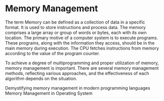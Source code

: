 # Memory Management

The term Memory can be defined as a collection of data in a specific format. It is used to store instructions and process data. The memory comprises a large array or group of words or bytes, each with its own location. The primary motive of a computer system is to execute programs. These programs, along with the information they access, should be in the main memory during execution. The CPU fetches instructions from memory according to the value of the program counter. 

To achieve a degree of multiprogramming and proper utilization of memory, memory management is important. There are several memory management methods, reflecting various approaches, and the effectiveness of each algorithm depends on the situation.

<BadgeLink badgeText='Read' colorScheme="yellow" href='https://dev.to/deepu105/demystifying-memory-management-in-modern-programming-languages-ddd'>Demystifying memory management in modern programming languages</BadgeLink>
<BadgeLink badgeText='Read' colorScheme="yellow" href='https://www.geeksforgeeks.org/memory-management-in-operating-system/'>Memory Management in Operating System
</BadgeLink>
